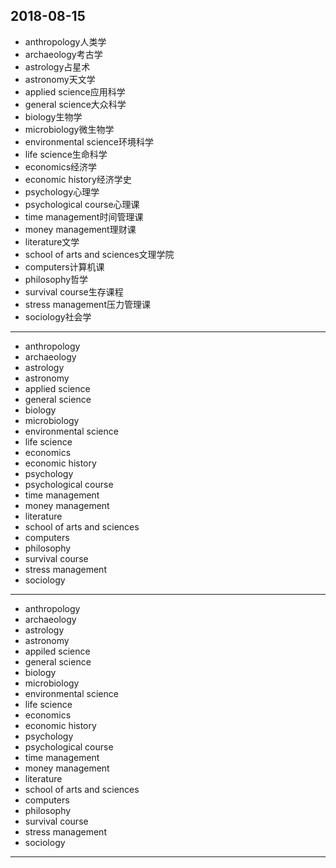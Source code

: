 2018-08-15
---
- anthropology人类学
- archaeology考古学
- astrology占星术
- astronomy天文学
- applied science应用科学
- general science大众科学
- biology生物学
- microbiology微生物学
- environmental science环境科学
- life science生命科学
- economics经济学
- economic history经济学史
- psychology心理学
- psychological course心理课
- time management时间管理课
- money management理财课
- literature文学
- school of arts and sciences文理学院
- computers计算机课
- philosophy哲学
- survival course生存课程
- stress management压力管理课
- sociology社会学
---
- anthropology 
- archaeology 
- astrology 
- astronomy 
- applied science 
- general science 
- biology 
- microbiology 
- environmental science 
- life science 
- economics
- economic history 
- psychology 
- psychological course 
- time management 
- money management 
- literature 
- school of arts and sciences
- computers 
- philosophy 
- survival course 
- stress management 
- sociology
---
- anthropology 
- archaeology 
- astrology 
- astronomy 
- appiled science
- general science
- biology 
- microbiology 
- environmental science
- life science
- economics 
- economic history 
- psychology 
- psychological course  
- time management 
- money management 
- literature 
- school of arts and sciences 
- computers
- philosophy 
- survival course 
- stress management 
- sociology 
---
